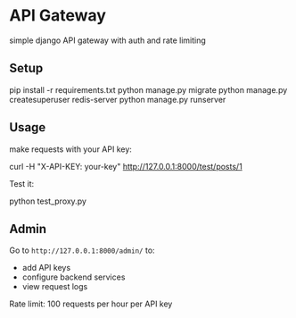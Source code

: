# API Gateway

simple django API gateway with auth and rate limiting

## Setup

pip install -r requirements.txt
python manage.py migrate
python manage.py createsuperuser
redis-server
python manage.py runserver

## Usage

make requests with your API key:

curl -H "X-API-KEY: your-key" http://127.0.0.1:8000/test/posts/1

Test it:

python test_proxy.py

## Admin

Go to `http://127.0.0.1:8000/admin/` to:

- add API keys
- configure backend services
- view request logs

Rate limit: 100 requests per hour per API key
